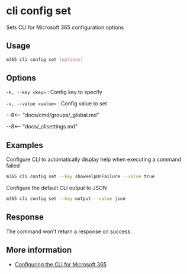 # cli config set

Sets CLI for Microsoft 365 configuration options

## Usage

```sh
m365 cli config set [options]
```

## Options

`-k, --key <key>`
: Config key to specify

`-v, --value <value>`
: Config value to set

--8<-- "docs/cmd/groups/_global.md"

--8<-- "docs/_clisettings.md"

## Examples

Configure CLI to automatically display help when executing a command failed

```sh
m365 cli config set --key showHelpOnFailure --value true
```

Configure the default CLI output to JSON

```sh
m365 cli config set --key output --value json
```

## Response

The command won't return a response on success.

## More information

- [Configuring the CLI for Microsoft 365](../../../user-guide/configuring-cli.md)
